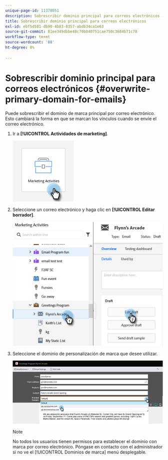 ```yaml
---
unique-page-id: 11378051
description: Sobrescribir dominio principal para correos electrónicos - Documentos de Marketo - Documentación del producto
title: Sobrescribir dominio principal para correos electrónicos
exl-id: ebf5d581-db90-4b83-8357-abdb34ca1e63
source-git-commit: 81ee349dbbe48c70b040751cae750c3684b71c78
workflow-type: tm+mt
source-wordcount: '88'
ht-degree: 0%

---
```


# Sobrescribir dominio principal para correos electrónicos {#overwrite-primary-domain-for-emails}

Puede sobrescribir el dominio de marca principal por correo electrónico. Esto cambiará la forma en que se marcan los vínculos cuando se envíe el correo electrónico.

1. Ir a **[!UICONTROL Actividades de marketing]**.

   ![](assets/overwrite-primary-domain-for-emails-1.png)

1. Seleccione un correo electrónico y haga clic en **[!UICONTROL Editar borrador]**.

   ![](assets/overwrite-primary-domain-for-emails-2.png)

1. Seleccione el dominio de personalización de marca que desee utilizar.

   ![](assets/overwrite-primary-domain-for-emails-3.png)

   >[!NOTE]
   >
   >No todos los usuarios tienen permisos para establecer el dominio con marca por correo electrónico. Póngase en contacto con el administrador si no ve el [!UICONTROL Dominios de marca] menú desplegable.
